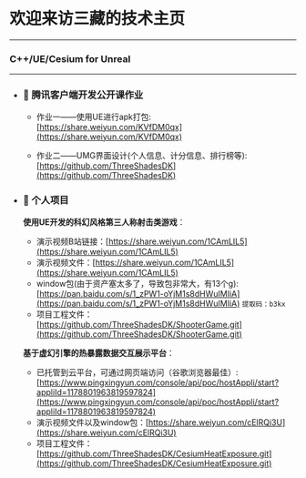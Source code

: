 # 欢迎来访三藏的技术主页
---
### C++/UE/Cesium for Unreal
---
- ### 💬 腾讯客户端开发公开课作业
   * 作业一——使用UE进行apk打包: [https://share.weiyun.com/KVfDM0qx](https://share.weiyun.com/KVfDM0qx)
  
   * 作业二——UMG界面设计(个人信息、计分信息、排行榜等): [https://github.com/ThreeShadesDK](https://github.com/ThreeShadesDK)

- ### 💬 个人项目

   __使用UE开发的科幻风格第三人称射击类游戏__：
   * 演示视频B站链接：[https://share.weiyun.com/1CAmLIL5](https://share.weiyun.com/1CAmLIL5)
   * 演示视频文件：[https://share.weiyun.com/1CAmLIL5](https://share.weiyun.com/1CAmLIL5)
   * window包(由于资产塞太多了，导致包非常大，有13个g):[https://pan.baidu.com/s/1_zPW1-oYjM1s8dHWuIMIiA](https://pan.baidu.com/s/1_zPW1-oYjM1s8dHWuIMIiA)  ``` 提取码：b3kx ```
   * 项目工程文件：[https://github.com/ThreeShadesDK/ShooterGame.git](https://github.com/ThreeShadesDK/ShooterGame.git)
     
  
   __基于虚幻引擎的热暴露数据交互展示平台__：
   * 已托管到云平台，可通过网页端访问（谷歌浏览器最佳）: [https://www.pingxingyun.com/console/api/poc/hostAppli/start?appliId=1178801963819597824](https://www.pingxingyun.com/console/api/poc/hostAppli/start?appliId=1178801963819597824)
   * 演示视频文件以及window包：[https://share.weiyun.com/cElRQi3U](https://share.weiyun.com/cElRQi3U)
   * 项目工程文件：[https://github.com/ThreeShadesDK/CesiumHeatExposure.git](https://github.com/ThreeShadesDK/CesiumHeatExposure.git)


